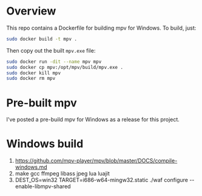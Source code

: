 # Overview
This repo contains a Dockerfile for building mpv for Windows. To build, just:

```bash
sudo docker build -t mpv .
```

Then copy out the built `mpv.exe` file:

```bash
sudo docker run -dit --name mpv mpv
sudo docker cp mpv:/opt/mpv/build/mpv.exe .
sudo docker kill mpv
sudo docker rm mpv
```
# Pre-built mpv
I've posted a pre-build mpv for Windows as a release for this project.

# Windows build

1. https://github.com/mpv-player/mpv/blob/master/DOCS/compile-windows.md
2. make gcc ffmpeg libass jpeg lua luajit
3. DEST_OS=win32 TARGET=i686-w64-mingw32.static ./waf configure --enable-libmpv-shared


